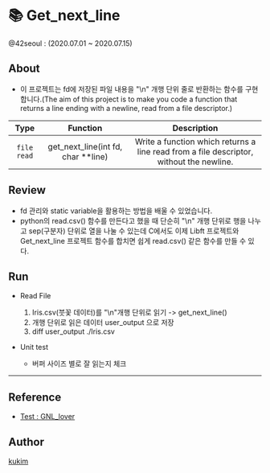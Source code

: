 # 📚 Get_next_line
@42seoul : (2020.07.01 ~ 2020.07.15)

## About
- 이 프로젝트는 fd에 저장된 파일 내용을 "\n" 개행 단위 줄로 반환하는 함수를 구현합니다.(The aim of this project is to make you code a function that returns a line
ending with a newline, read from a file descriptor.)

|  Type   | Function | Description |   
| :---: | :--------: | :-----------: |
| `file read` | get_next_line(int fd, char **line) | Write a function which returns a line read from a file descriptor, without the newline.  |

## Review
- fd 관리와 static variable을 활용하는 방법을 배울 수 있었습니다.
- python의 read.csv() 함수를 만든다고 했을 때 단순히 "\n" 개행 단위로 행을 나누고 sep(구분자) 단위로 열을 나눌 수 있는데 C에서도 이제 Libft 프로젝트와 Get_next_line 프로젝트 함수를 합치면 쉽게 read.csv() 같은 함수를 만들 수 있다.

## Run
- Read File
	1. Iris.csv(붓꽃 데이터)를 "\n"개행 단위로 읽기 -> get_next_line()
	2. 개행 단위로 읽은 데이터 user_output 으로 저장
	3. diff user_output ./Iris.csv

- Unit test
	- 버퍼 사이즈 별로 잘 읽는지 체크


---

## Reference
- [Test : GNL_lover](https://github.com/charMstr/GNL_lover)

## Author
[kukim](https://github.com/ku-kim)
